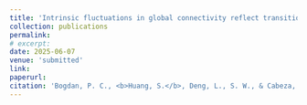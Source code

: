 ```yaml
---
title: 'Intrinsic fluctuations in global connectivity reflect transitions between states of high and low prediction error'
collection: publications
permalink: 
# excerpt: 
date: 2025-06-07
venue: 'submitted'
link: 
paperurl: 
citation: 'Bogdan, P. C., <b>Huang, S.</b>, Deng, L., S. W., & Cabeza, R. (under review). Intrinsic fluctuations in global connectivity reflect transitions between states of high and low prediction error.'
---
```

